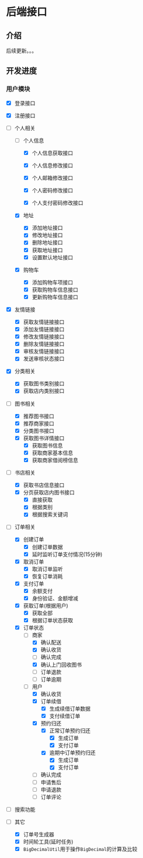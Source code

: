 # 后端接口

## 介绍

后续更新。。。

## 开发进度

### 用户模块

- [x] 登录接口
- [x] 注册接口
- [ ] 个人相关

  - [ ] 个人信息

    - [x] 个人信息获取接口

    - [x] 个人信息修改接口

    - [x] 个人邮箱修改接口

    - [x] 个人密码修改接口

    - [x] 个人支付密码修改接口
  - [x] 地址
    - [x] 添加地址接口
    - [x] 修改地址接口
    - [x] 删除地址接口
    - [x] 获取地址接口
    - [x] 设置默认地址接口
  - [x] 购物车
    - [x] 添加购物车项接口
    - [x] 获取购物车信息接口
    - [x] 更新购物车信息接口
- [x] 友情链接

  - [x] 获取友情链接接口
  - [x] 添加友情链接接口
  - [x] 修改友情链接接口
  - [x] 删除友情链接接口
  - [x] 审核友情链接接口
  - [x] 发送审核状态接口
- [x] 分类相关
  - [x] 获取图书类别接口
  - [x] 获取店内类别接口
- [ ] 图书相关
  - [x] 推荐图书接口
  - [x] 推荐商家接口
  - [x] 分类图书接口
  - [x] 获取图书详情接口
    - [x] 获取图书信息
    - [x] 获取商家基本信息
    - [x] 获取商家借阅榜信息
- [ ] 书店相关
  - [x] 获取书店信息接口
  - [x] 分页获取店内图书接口
    - [x] 直接获取
    - [x] 根据类别
    - [x] 根据搜索关键词
- [ ] 订单相关
  - [x] 创建订单
    - [x] 创建订单数据
    - [x] 延时监听订单支付情况(15分钟)
  - [x] 取消订单
    - [x] 取消订单监听
    - [x] 恢复订单消耗
  - [x] 支付订单
    - [x] 余额支付
    - [x] 身份验证、金额增减
  - [x] 获取订单(根据用户)
    - [x] 获取全部
    - [x] 根据订单状态获取
  - [x] 订单状态
    - [ ] 商家
      - [x] 确认配送
      - [x] 确认收货
      - [ ] 确认完成
      - [x] 确认上门回收图书
      - [ ] 订单退款
      - [ ] 订单逾期
    - [ ] 用户
      - [x] 确认收货
      - [x] 订单续借
        - [x] 生成续借订单数据
        - [x] 支付续借订单
      - [x] 预约归还
        - [x] 正常订单预约归还
          - [x] 生成订单
          - [x] 支付订单
        - [x] 逾期中订单预约归还
          - [x] 生成订单
          - [x] 支付订单
      - [ ] 确认完成
      - [ ] 申请售后
      - [ ] 申请退款
      - [ ] 订单评论
- [ ] 搜索功能
- [ ] 其它
  - [x] 订单号生成器
  - [x] 时间轮工具(延时任务)
  - [x] `BigDecimalUtil`用于操作`BigDecimal`的计算及比较